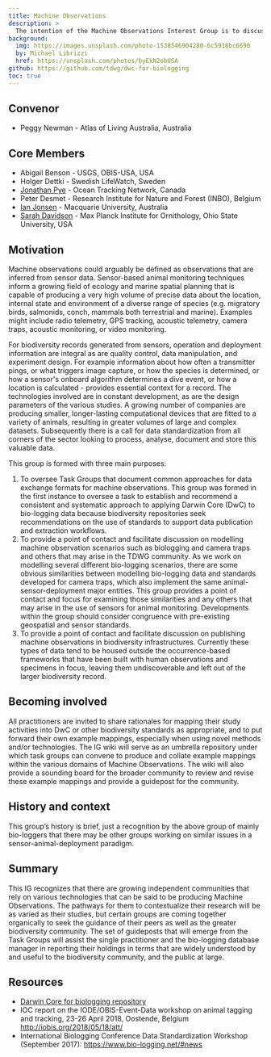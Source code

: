 ```yaml
---
title: Machine Observations
description: >
  The intention of the Machine Observations Interest Group is to discuss and document common approaches to the modelling, exchange and publication of biodiversity data derived from sensors.
background:
  img: https://images.unsplash.com/photo-1538546904280-6c5918bc6690
  by: Michael Librizzi
  href: https://unsplash.com/photos/byEkN2obUSA
github: https://github.com/tdwg/dwc-for-biologging
toc: true
---
```


## Convenor

- Peggy Newman - Atlas of Living Australia, Australia

## Core Members

- Abigail Benson - USGS, OBIS-USA, USA
- Holger Dettki - Swedish LifeWatch, Sweden
- [Jonathan Pye](jonpye@gmail.com) - Ocean Tracking Network, Canada
- Peter Desmet - Research Institute for Nature and Forest (INBO), Belgium
- [Ian Jonsen](ian.jonsen@mq.edu.au) - Macquarie University, Australia
- [Sarah Davidson](sdavidson@orn.mpg.de) - Max Planck Institute for Ornithology, Ohio State University, USA

## Motivation

Machine observations could arguably be defined as observations that are inferred from sensor data. Sensor-based animal monitoring techniques inform a growing field of ecology and marine spatial planning that is capable of producing a very high volume of precise data about the location, internal state and environment of a diverse range of species (e.g. migratory birds, salmonids, conch, mammals both terrestrial and marine). Examples might include radio telemetry, GPS tracking, acoustic telemetry, camera traps, acoustic monitoring, or video monitoring.

For biodiversity records generated from sensors, operation and deployment information are integral as are quality control, data manipulation, and experiment design. For example information about how often a transmitter pings, or what triggers image capture, or how the species is determined, or how a sensor's onboard algorithm determines a dive event, or how a location is calculated - provides essential context for a record. The technologies involved are in constant development, as are the design parameters of the various studies. A growing number of companies are producing smaller, longer-lasting computational devices that are fitted to a variety of animals, resulting in greater volumes of large and complex datasets. Subsequently there is a call for data standardization from all corners of the sector looking to process, analyse, document and store this valuable data.

This group is formed with three main purposes:

1. To oversee Task Groups that document common approaches for data exchange formats for machine observations. This group was formed in the first instance to oversee a task to establish and recommend a consistent and systematic approach to applying Darwin Core (DwC) to bio-logging data because biodiversity repositories seek recommendations on the use of standards to support data publication and extraction workflows.
2. To provide a point of contact and facilitate discussion on modelling machine observation scenarios such as biologging and camera traps and others that may arise in the TDWG community. As we work on modelling several different bio-logging scenarios, there are some obvious similarities between modelling bio-logging data and standards developed for camera traps, which also implement the same animal-sensor-deployment major entities. This group provides a point of contact and focus for examining those similarities and any others that may arise in the use of sensors for animal monitoring. Developments within the group should consider congruence with pre-existing geospatial and sensor standards. 
3. To provide a point of contact and facilitate discussion on publishing machine observations in biodiversity infrastructures. Currently these types of data tend to be housed outside the occurrence-based frameworks that have been built with human observations and specimens in focus, leaving them undiscoverable and left out of the larger biodiversity record.

## Becoming involved

All practitioners are invited to share rationales for mapping their study activities into DwC or other biodiversity standards as appropriate, and to put forward their own example mappings, especially when using novel methods and/or technologies. The IG wiki will serve as an umbrella repository under which task groups can convene to produce and collate example mappings within the various domains of Machine Observations. The wiki will also provide a sounding board for the broader community to review and revise these example mappings and provide a guidepost for the community.

## History and context

This group’s history is brief, just a recognition by the above group of mainly bio-loggers that there may be other groups working on similar issues in a sensor-animal-deployment paradigm.

## Summary

This IG recognizes that there are growing independent communities that rely on various technologies that can be said to be producing Machine Observations. The pathways for them to contextualize their research will be as varied as their studies, but certain groups are coming together organically to seek the guidance of their peers as well as the greater biodiversity community. The set of guideposts that will emerge from the Task Groups will assist the single practitioner and the bio-logging database manager in reporting their holdings in terms that are widely understood by and useful to the biodiversity community, and the public at large.

## Resources

- [Darwin Core for biologging repository](https://github.com/tdwg/dwc-for-biologging)
- IOC report on the IODE/OBIS-Event-Data workshop on animal tagging and tracking, 23-26 April 2018, Oostende, Belgium <http://iobis.org/2018/05/18/att/>
- International Biologging Conference Data Standardization Workshop (September 2017): <https://www.bio-logging.net/#news>

